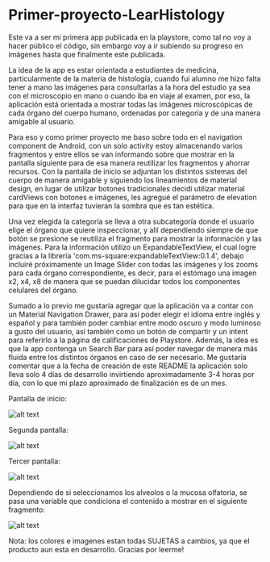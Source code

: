 # Primer-proyecto-LearHistology
Este va a ser mi primera app publicada en la playstore, como tal no voy a hacer público el código, sin embargo voy a ir subiendo su progreso en imágenes hasta que finalmente este publicada.

La idea de la app es estar orientada a estudiantes de medicina, particularmente de la materia de histología, cuando fui alumno me hizo falta tener a mano las imágenes para consultarlas a la hora del estudio ya sea con el microscopio en mano o cuando iba en viaje al examen, por eso, la aplicación está orientada a mostrar todas las imágenes microscópicas de cada órgano del cuerpo humano, ordenadas por categoría y de una manera amigable al usuario.

Para eso y como primer proyecto me baso sobre todo en el navigation component de Android, con un solo activity estoy almacenando varios fragmentos y entre ellos se van informando sobre que mostrar en la pantalla siguiente para de esa manera reutilizar los fragmentos y ahorrar recursos. 
Con la pantalla de inicio se adjuntan los distintos sistemas del cuerpo de manera amigable y siguiendo los lineamientos de material design, en lugar de utilizar botones tradicionales decidí utilizar material cardViews con botones e imágenes, les agregué el parámetro de elevation para que en la interfaz tuvieran la sombra que es tan estética.

Una vez elegida la categoría se lleva a otra subcategoría donde el usuario elige el órgano que quiere inspeccionar, y allí dependiendo siempre de que botón se presione se reutiliza el fragmento para mostrar la información y las imágenes. Para la información utilizo un ExpandableTextView, el cual logre gracias a la librería 
'com.ms-square:expandableTextView:0.1.4', debajo incluiré próximamente un Image Slider con todas las imágenes y los zooms para cada órgano correspondiente, es decir, para el estómago una imagen x2, x4, x8 de manera que se puedan dilucidar todos los componentes celulares del órgano.

Sumado a lo previo me gustaría agregar que la aplicación va a contar con un Material Navigation Drawer, para así poder elegir el idioma entre inglés y español y para también poder cambiar entre modo oscuro y modo luminoso a gusto del usuario, así también como un botón de compartir y un intent para referirlo a la página de calificaciones de Playstore. Además, la idea es que la app contenga un Search Bar para así poder navegar de manera más fluida entre los distintos órganos en caso de ser necesario. Me gustaría comentar que a la fecha de creación de este README la aplicación solo lleva solo 4 días de desarrollo invirtiendo aproximadamente 3-4 horas por día, con lo que mi plazo aproximado de finalización es de un mes.

Pantalla de inicio:

![alt text](https://github.com/PBeltran95/Primer-proyecto-LearHistology/blob/main/Android%20Emulator%20-%20Pixel_4_API_295554.jpg)

Segunda pantalla:

![alt text](https://github.com/PBeltran95/Primer-proyecto-LearHistology/blob/main/Android%20Emulator%20-%20Pixel_4_API_295555.jpg)

Tercer pantalla:

![alt text](https://github.com/PBeltran95/Primer-proyecto-LearHistology/blob/main/Android%20Emulator%20-%20Pixel_4_API_295558.jpg)

Dependiendo de si seleccionamos los alveolos o la mucosa olfatoria, se pasa una variable que condiciona el contenido a mostrar en el siguiente fragmento:

![alt text](https://github.com/PBeltran95/Primer-proyecto-LearHistology/blob/main/Android%20Emulator%20-%20Pixel_4_API_295557.jpg)


Nota: los colores e imagenes estan todas SUJETAS a cambios, ya que el producto aun esta en desarrollo. Gracias por leerme!
